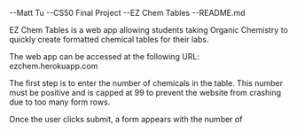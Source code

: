 --Matt Tu
--CS50 Final Project
--EZ Chem Tables
--README.md

EZ Chem Tables is a web app allowing students taking Organic Chemistry to quickly create formatted chemical tables for their labs.

The web app can be accessed at the following URL: ezchem.herokuapp.com

The first step is to enter the number of chemicals in the table. This number must be positive and is capped at 99 to prevent the
website from crashing due to too many form rows.

Once the user clicks submit, a form appears with the number of